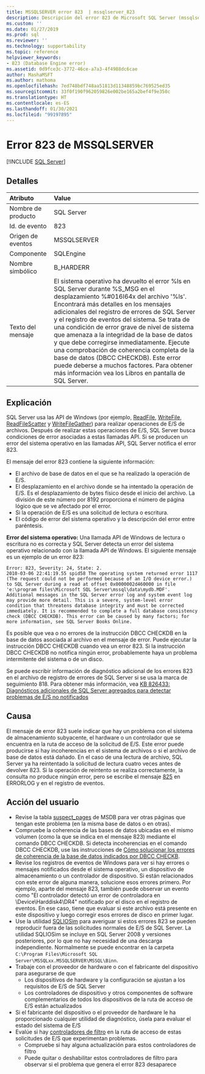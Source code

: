 ```yaml
---
title: MSSQLSERVER error 823  | mssqlserver_823
description: Descripción del error 823 de Microsoft SQL Server (mssqlserver_823), que es una condición de error grave de nivel de sistema que amenaza la integridad de la base de datos y que se debe solucionar inmediatamente, y algunas soluciones comunes.
ms.custom: ''
ms.date: 01/27/2019
ms.prod: sql
ms.reviewer: ''
ms.technology: supportability
ms.topic: reference
helpviewer_keywords:
- 823 (Database Engine error)
ms.assetid: 0d9fce3c-3772-46ce-a7a3-4f4988dc6cae
author: MashaMSFT
ms.author: mathoma
ms.openlocfilehash: 7ed748bdf748aa51813d11348859bc769525ed35
ms.sourcegitcommit: 33f0f190f962059826e002be165a2bef4f9e350c
ms.translationtype: HT
ms.contentlocale: es-ES
ms.lasthandoff: 01/30/2021
ms.locfileid: "99197895"
---
```

# <a name="mssqlserver-error-823"></a>Error 823 de MSSQLSERVER
 [!INCLUDE [SQL Server](../../includes/applies-to-version/sqlserver.md)]
  
## <a name="details"></a>Detalles  
  
| Atributo | Value |  
| :-------- | :---- |  
|Nombre de producto|SQL Server|  
|Id. de evento|823|  
|Origen de eventos|MSSQLSERVER|  
|Componente|SQLEngine|  
|Nombre simbólico|B_HARDERR|  
|Texto del mensaje|El sistema operativo ha devuelto el error %ls en SQL Server durante %S_MSG en el desplazamiento %#016I64x del archivo '%ls'. Encontrará más detalles en los mensajes adicionales del registro de errores de SQL Server y el registro de eventos del sistema. Se trata de una condición de error grave de nivel de sistema que amenaza a la integridad de la base de datos y que debe corregirse inmediatamente. Ejecute una comprobación de coherencia completa de la base de datos (DBCC CHECKDB). Este error puede deberse a muchos factores. Para obtener más información vea los Libros en pantalla de SQL Server.|  
  
## <a name="explanation"></a>Explicación  
SQL Server usa las API de Windows (por ejemplo, [ReadFile](/windows/win32/api/fileapi/nf-fileapi-readfile), [WriteFile](/windows/win32/api/fileapi/nf-fileapi-writefile), [ReadFileScatter](/windows/win32/api/fileapi/nf-fileapi-readfilescatter) y [WriteFileGather](/windows/win32/api/fileapi/nf-fileapi-writefilegather)) para realizar operaciones de E/S de archivos. Después de realizar estas operaciones de E/S, SQL Server busca condiciones de error asociadas a estas llamadas API. Si se producen un error del sistema operativo en las llamadas API, SQL Server notifica el error 823.

 El mensaje del error 823 contiene la siguiente información:
 - El archivo de base de datos en el que se ha realizado la operación de E/S.
 - El desplazamiento en el archivo donde se ha intentado la operación de E/S. Es el desplazamiento de bytes físico desde el inicio del archivo. La división de este número por 8192 proporciona el número de página lógico que se ve afectado por el error.
 - Si la operación de E/S es una solicitud de lectura o escritura.
 - El código de error del sistema operativo y la descripción del error entre paréntesis.
 

**Error del sistema operativo:** Una llamada API de Windows de lectura o escritura no es correcta y SQL Server detecta un error del sistema operativo relacionado con la llamada API de Windows. El siguiente mensaje es un ejemplo de un error 823:

```
Error: 823, Severity: 24, State: 2.
2010-03-06 22:41:19.55 spid58 The operating system returned error 1117 (The request could not be performed because of an I/O device error.) to SQL Server during a read at offset 0x0000002d460000 in file 'e:\program files\Microsoft SQL Server\mssql\data\mydb.MDF'. Additional messages in the SQL Server error log and system event log may provide more detail. This is a severe, system-level error condition that threatens database integrity and must be corrected immediately. It is recommended to complete a full database consistency check (DBCC CHECKDB). This error can be caused by many factors; for more information, see SQL Server Books Online.
```

Es posible que vea o no errores de la instrucción DBCC CHECKDB en la base de datos asociada al archivo en el mensaje de error. Puede ejecutar la instrucción DBCC CHECKDB cuando vea un error 823. Si la instrucción DBCC CHECKDB no notifica ningún error, probablemente haya un problema intermitente del sistema o de un disco.

Se puede escribir información de diagnóstico adicional de los errores 823 en el archivo de registro de errores de SQL Server si se usa la marca de seguimiento 818.
Para obtener más información, vea [KB 826433: Diagnósticos adicionales de SQL Server agregados para detectar problemas de E/S no notificados](https://support.microsoft.com/help/826433/sql-server-diagnostics-added-to-detect-unreported-i-o-problems-due-to)


## <a name="cause"></a>Causa
El mensaje de error 823 suele indicar que hay un problema con el sistema de almacenamiento subyacente, el hardware o un controlador que se encuentra en la ruta de acceso de la solicitud de E/S. Este error puede producirse si hay incoherencias en el sistema de archivos o si el archivo de base de datos está dañado. En el caso de una lectura de archivo, SQL Server ya ha reintentado la solicitud de lectura cuatro veces antes de devolver 823. Si la operación de reintento se realiza correctamente, la consulta no produce ningún error, pero se escribe el mensaje [825](mssqlserver-825-database-engine-error.md) en ERRORLOG y en el registro de eventos.

## <a name="user-action"></a>Acción del usuario  
 - Revise la tabla [suspect_pages](../system-tables/suspect-pages-transact-sql.md) de MSDB para ver otras páginas que tengan este problema (en la misma base de datos o en otras).
 - Compruebe la coherencia de las bases de datos ubicadas en el mismo volumen (como la que se indica en el mensaje 823) mediante el comando DBCC CHECKDB. Si detecta incoherencias en el comando DBCC CHECKDB, use las instrucciones de [Cómo solucionar los errores de coherencia de la base de datos indicados por DBCC CHECKB](https://support.microsoft.com/help/2015748/how-to-troubleshoot-database-consistency-errors-reported-by-dbcc-check). 
 - Revise los registros de eventos de Windows para ver si hay errores o mensajes notificados desde el sistema operativo, un dispositivo de almacenamiento o un controlador de dispositivo. Si están relacionados con este error de alguna manera, solucione esos errores primero. Por ejemplo, aparte del mensaje 823, también puede observar un evento como "El controlador detectó un error de controladora en \Device\Harddisk4\DR4" notificado por el disco en el registro de eventos. En ese caso, tiene que evaluar si este archivo está presente en este dispositivo y luego corregir esos errores de disco en primer lugar.
 - Use la utilidad [SQLIOSim](https://support.microsoft.com/help/231619/how-to-use-the-sqliosim-utility-to-simulate-sql-server-activity-on-a-d) para averiguar si estos errores 823 se pueden reproducir fuera de las solicitudes normales de E/S de SQL Server. La utilidad SQLIOSim se incluye en SQL Server 2008 y versiones posteriores, por lo que no hay necesidad de una descarga independiente. Normalmente se puede encontrar en la carpeta `C:\Program Files\Microsoft SQL Server\MSSQLxx.MSSQLSERVER\MSSQL\Binn`.
 - Trabaje con el proveedor de hardware o con el fabricante del dispositivo para asegurarse de que
   - Los dispositivos de hardware y la configuración se ajustan a los requisitos de E/S de SQL Server
   - Los controladores de dispositivo y otros componentes de software complementarios de todos los dispositivos de la ruta de acceso de E/S están actualizados
 - Si el fabricante del dispositivo o el proveedor de hardware le ha proporcionado cualquier utilidad de diagnóstico, úsela para evaluar el estado del sistema de E/S
 - Evalúe si hay [controladores de filtro](https://support.microsoft.com/help/2454053/use-of-system-filter-drivers-can-lead-to-sql-server-database-engine-pe) en la ruta de acceso de estas solicitudes de E/S que experimentan problemas.
   - Compruebe si hay alguna actualización para estos controladores de filtro
   - Puede quitar o deshabilitar estos controladores de filtro para observar si el problema que genera el error 823 desaparece  
